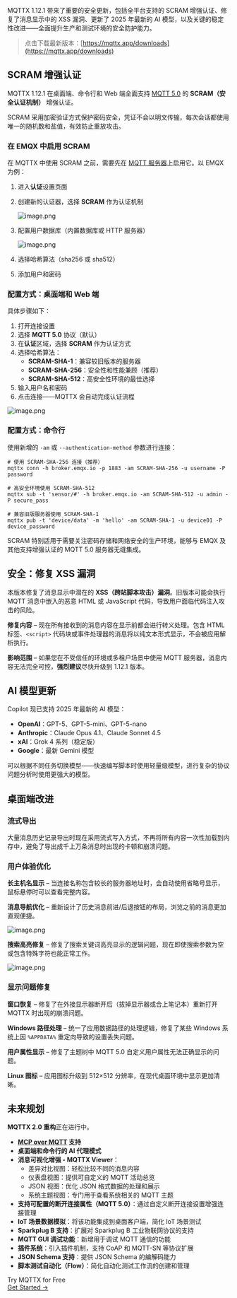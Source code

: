 MQTTX 1.12.1 带来了重要的安全更新，包括全平台支持的 SCRAM 增强认证、修复了消息显示中的 XSS 漏洞、更新了 2025 年最新的 AI 模型，以及关键的稳定性改进——全面提升生产和测试环境的安全防护能力。

> 点击下载最新版本：[https://mqttx.app/downloads](https://mqttx.app/downloads)

## SCRAM 增强认证

MQTTX 1.12.1 在桌面端、命令行和 Web 端全面支持 [MQTT 5.0](https://www.emqx.com/zh/blog/introduction-to-mqtt-5) 的 **SCRAM（安全认证机制）** 增强认证。

SCRAM 采用加密验证方式保护密码安全，凭证不会以明文传输，每次会话都使用唯一的随机数和盐值，有效防止重放攻击。

### 在 EMQX 中启用 SCRAM

在 MQTTX 中使用 SCRAM 之前，需要先在 [MQTT 服务器](https://www.emqx.com/zh/blog/the-ultimate-guide-to-mqtt-broker-comparison)上启用它。以 EMQX 为例：

1. 进入**认证**设置页面

2. 创建新的认证器，选择 **SCRAM** 作为认证机制

   ![image.png](https://assets.emqx.com/images/8be81d67f6974ad1d15f92a6f416cbeb.png)

1. 配置用户数据库（内置数据库或 HTTP 服务器）

   ![image.png](https://assets.emqx.com/images/0a0dd5e9f9565af606379ab59d1b2593.png)

4. 选择哈希算法（sha256 或 sha512）

5. 添加用户和密码

### 配置方式：桌面端和 Web 端

具体步骤如下：

1. 打开连接设置
2. 选择 **MQTT 5.0** 协议（默认）
3. 在**认证**区域，选择 **SCRAM** 作为认证方式
4. 选择哈希算法：
   - **SCRAM-SHA-1**：兼容较旧版本的服务器
   - **SCRAM-SHA-256**：安全性和性能兼顾（推荐）
   - **SCRAM-SHA-512**：高安全性环境的最佳选择
5. 输入用户名和密码
6. 点击连接——MQTTX 会自动完成认证流程

![image.png](https://assets.emqx.com/images/6caabd18b78605800f082e5b6bb8712c.png)

### 配置方式：命令行

使用新增的 `-am` 或 `--authentication-method` 参数进行连接：

```shell
# 使用 SCRAM-SHA-256 连接（推荐）
mqttx conn -h broker.emqx.io -p 1883 -am SCRAM-SHA-256 -u username -P password

# 高安全环境使用 SCRAM-SHA-512
mqttx sub -t 'sensor/#' -h broker.emqx.io -am SCRAM-SHA-512 -u admin -P secure_pass

# 兼容旧版服务器使用 SCRAM-SHA-1
mqttx pub -t 'device/data' -m 'hello' -am SCRAM-SHA-1 -u device01 -P device_password
```

SCRAM 特别适用于需要关注密码存储和网络安全的生产环境，能够与 EMQX 及其他支持增强认证的 MQTT 5.0 服务器无缝集成。

## 安全：修复 XSS 漏洞

本版本修复了消息显示中潜在的 **XSS（跨站脚本攻击）漏洞**。旧版本可能会执行 MQTT 消息中嵌入的恶意 HTML 或 JavaScript 代码，导致用户面临代码注入攻击的风险。

**修复内容** – 现在所有接收到的消息内容在显示前都会进行转义处理。包含 HTML 标签、`<script>` 代码块或事件处理器的消息将以纯文本形式显示，不会被应用解析执行。

**影响范围** – 如果您在不受信任的环境或多租户场景中使用 MQTT 服务器，消息内容无法完全可控，**强烈建议**尽快升级到 1.12.1 版本。

## AI 模型更新

Copilot 现已支持 2025 年最新的 AI 模型：

- **OpenAI**：GPT-5、GPT-5-mini、GPT-5-nano
- **Anthropic**：Claude Opus 4.1、Claude Sonnet 4.5
- **xAI**：Grok 4 系列（稳定版）
- **Google**：最新 Gemini 模型

可以根据不同任务切换模型——快速编写脚本时使用轻量级模型，进行复杂的协议问题分析时使用更强大的模型。

## 桌面端改进

### 流式导出

大量消息历史记录导出时现在采用流式写入方式，不再将所有内容一次性加载到内存中，避免了导出成千上万条消息时出现的卡顿和崩溃问题。

### 用户体验优化

**长主机名显示** – 当连接名称包含较长的服务器地址时，会自动使用省略号显示，鼠标悬停时可以查看完整内容。

**消息导航优化** – 重新设计了历史消息前进/后退按钮的布局，浏览之前的消息更加直观便捷。

![image.png](https://assets.emqx.com/images/6efb51b2454db55eb4c5544abd212bbd.png)

**搜索高亮修复** – 修复了搜索关键词高亮显示的逻辑问题，现在即使搜索参数为空或包含特殊字符也能正常工作。

![image.png](https://assets.emqx.com/images/a9975a292a2d60c0c8d308a81e648d8e.png)

### 显示问题修复

**窗口恢复** – 修复了在外接显示器断开后（拔掉显示器或合上笔记本）重新打开 MQTTX 时出现的崩溃问题。

**Windows 路径处理** – 统一了应用数据路径的处理逻辑，修复了某些 Windows 系统上因 `%APPDATA%` 重定向导致的设置丢失问题。

**用户属性显示** – 修复了主题树中 MQTT 5.0 自定义用户属性无法正确显示的问题。

**Linux 图标** – 应用图标升级到 512×512 分辨率，在现代桌面环境中显示更加清晰。

## 未来规划

**MQTTX 2.0 重构**正在进行中。

- **[MCP over MQTT](https://www.emqx.com/en/blog/mcp-over-mqtt) 支持**
- **桌面端和命令行的 AI 代理模式**
- **消息可视化增强 - MQTTX Viewer**：
  - 差异对比视图：轻松比较不同的消息内容
  - 仪表盘视图：提供可自定义的 MQTT 活动总览
  - JSON 视图：优化 JSON 格式数据的处理和展示
  - 系统主题视图：专门用于查看系统相关的 MQTT 主题
- **支持可配置的断开连接属性（MQTT 5.0）**：通过自定义断开连接设置增强连接管理
- **IoT 场景数据模拟**：将该功能集成到桌面客户端，简化 IoT 场景测试
- **Sparkplug B 支持**：扩展对 Sparkplug B 工业物联网协议的支持
- **MQTT GUI 调试功能**：新增用于调试 MQTT 通信的功能
- **插件系统**：引入插件机制，支持 CoAP 和 MQTT-SN 等协议扩展
- **JSON Schema 支持**：提供 JSON Schema 的编解码能力
- **脚本测试自动化（Flow）**：简化自动化测试工作流的创建和管理



<section class="promotion">
    <div>
        Try MQTTX for Free
    </div>
    <a href="https://mqttx.app/zh/downloads" class="button is-gradient">Get Started →</a>
</section>
